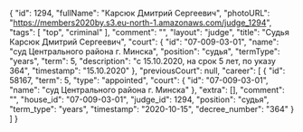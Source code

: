{
    "id": 1294,
    "fullName": "Карсюк Дмитрий Сергеевич",
    "photoURL": "https://members2020by.s3.eu-north-1.amazonaws.com/judge_1294",
    "tags": [
        "top",
        "criminal"
    ],
    "comment": "",
    "layout": "judge",
    "title": "Судья Карсюк Дмитрий Сергеевич",
    "court": {
        "id": "07-009-03-01",
        "name": "суд Центрального района г. Минска",
        "position": "судья",
        "termType": "years",
        "term": 5,
        "description": "c 15.10.2020, на срок 5 лет, по указу 364",
        "timestamp": "15.10.2020"
    },
    "previousCourt": null,
    "career": [
        {
            "id": 58167,
            "term": 5,
            "type": "appointed",
            "court": {
                "id": "07-009-03-01",
                "name": "суд Центрального района г. Минска"
            },
            "extra": [],
            "comment": "",
            "house_id": "07-009-03-01",
            "judge_id": 1294,
            "position": "судья",
            "term_type": "years",
            "timestamp": "2020-10-15",
            "decree_number": "364"
        }
    ]
}
